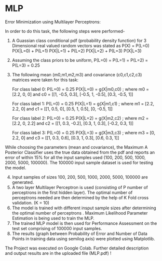 # MLP
Error Minimization using Multilayer Perceptrons:

In order to do this task, the following steps were performed-
1. A Guassian class conditional pdf (probability density function) for 3 Dimensional real valued random vectors was stated as P(X) = P(L=0) P(X|L=0) + P(L=1) P(X|L=1) + P(L=2) P(X|L=2) + P(L=3) P(X|L=3) 
2. Assuming the class priors to be uniform, P(L=0) = P(L=1) = P(L=2) = P(L=3) = 0.25
3. The following mean (m0,m1,m2,m3) and covariance (c0,c1,c2,c3) matrices were taken for this task:   

    For class label 0: P(L=0) = 0.25
    P(X|L=0) = g(X|m0,c0) ; where m0 = [2.2, 0, 0] and c0 = [[1, -0.5, 0.3], [-0.5, 1, -0.5], [0.3, -0.5, 1]]
    
    For class label 1: P(L=0) = 0.25
    P(X|L=1) = g(X|m1,c1) ; where m1 = [2.2, 2.2, 0] and c1 = [[1, 0.5, 0], [0.5, 1, 0.5], [0, -0.5, 1]]
    
    For class label 2: P(L=0) = 0.25
    P(X|L=2) = g(X|m2,c2) ; where m2 = [2.2, 0, 2.2] and c2 = [[1, 0.3, -0.2], [0.3, 1, 0.3], [-0.2, 0.3, 1]]
    
    For class label 3: P(L=0) = 0.25
    P(X|L=3) = g(X|m3,c3) ; where m3 = [0, 2.2, 0] and c3 = [[1, 0.3, 0.6], [0.3, 1, 0.3], [0.6, 0.3, 1]]
      
While choosing the parameters (mean and covariance), the Maximum A Posterior Classifier uses the true data obtained from the pdf and reports an error of within 15% for all the input samples used (100, 200, 500, 1000, 2000, 5000, 100000). The 100000 input sample dataset is used for testing the model. 
 
4. Input samples of sizes 100, 200, 500, 1000, 2000, 5000, 100000 are generated.
5. A two layer Multilayer Perceptron is used (consisting of P number of perceptrons in the first hidden layer). The optimal number of perceptrons needed are then determined by the help of K Fold cross validation. (K = 10)
6. The model is trained with different insput sample sizes after determining the optimal number of perceptrons . Maximum Likelihood Parameter Estimation is being used to train the MLP. 
7. The trained MLP model is then used for Performance Assessment on the test set comprising of 100000 input samples.
8. The results (graph between Probability of Error and Number of Data Points in training data using semilog axis) were plotted using Matplotlib.
    
The Project was executed on Google Colab. Further detailed description and output results are in the uploaded file (MLP.pdf) !
